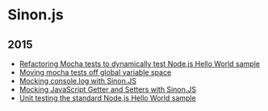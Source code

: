 Sinon.js
========

2015
----
* [Refactoring Mocha tests to dynamically test Node.js Hello World sample](blog/2015/10/refactoring-mocha-tests-to-dynamically-test-nodejs-hello-world-sample.md)
* [Moving mocha tests off global variable space](blog/2015/10/moving-mocha-tests-off-global.md)
* [Mocking console.log with Sinon.JS](blog/2015/10/mocking-consolelog-with-sinonjs.md)
* [Mocking JavaScript Getter and Setters with Sinon.JS](blog/2015/08/mocking-js-getters-and-setters-with-sinon-js.md)
* [Unit testing the standard Node.js Hello World sample](blog/2015/10/unit-testing-nodejs-hello-world.md)
